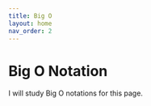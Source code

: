 ```yaml
---
title: Big O
layout: home
nav_order: 2
---
```


# Big O Notation

I will study Big O notations for this page.
